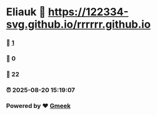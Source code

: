 # Eliauk :link: https://122334-svg.github.io/rrrrrr.github.io 
### :page_facing_up: [1](https://122334-svg.github.io/rrrrrr.github.io/tag.html) 
### :speech_balloon: 0 
### :hibiscus: 22 
### :alarm_clock: 2025-08-20 15:19:07 
### Powered by :heart: [Gmeek](https://github.com/Meekdai/Gmeek)
